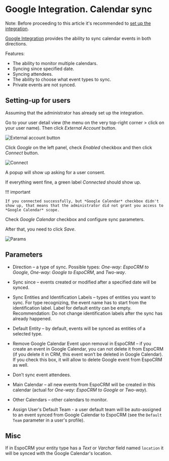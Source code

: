 # Google Integration. Calendar sync

Note: Before proceeding to this article it's recommended to [set up the integration](setting-up.md).

[Google Integration](https://www.espocrm.com/extensions/google-integration) provides the ability to sync calendar events in both directions.

Features:

* The ability to monitor multiple calendars.
* Syncing since specified date.
* Syncing attendees.
* The ability to choose what event types to sync.
* Private events are not synced.

## Setting-up for users

Assuming that the administrator has already set up the integration.

Go to your user detail view (the menu on the very top-right corner > click on your user name). Then click *External Account* button.

![External account button](../../_static/images/extensions/google-integration/external-account-button.png)

Click *Google* on the left panel, check *Enabled* checkbox and then click *Connect* button.

![Connect](../../_static/images/extensions/google-integration/connect.png)

A popup will show up asking for a user consent.

If everything went fine, a green label *Connected* should show up.

!!! important

    If you connected successfully, but *Google Calendar* checkbox didn't show up, that means that the administrator did not grant you access to *Google Calendar* scope.

Check *Google Calendar* checkbox and configure sync parameters.

After that, you need to click *Save*.

![Params](../../_static/images/extensions/google-integration/calendar-params.png)

## Parameters

* Direction – a type of sync. Possible types: *One-way: EspoCRM to Google*, *One-way: Google to EspoCRM*, and *Two-way*.

* Sync since – events created or modified after a specified date will be synced.

* Sync Entities and Identification Labels – types of entities you want to sync. For type recognizing, the event name has to start from the identification label. Label for default entity can be empty. Recommendation: Do not change identification labels after the sync has already happened.

* Default Entity – by default, events will be synced as entities of a selected type.

* Remove Google Calendar Event upon removal in EspoCRM – if you create an event in Google Calendar, you can not delete it from EspoCRM (if you delete it in CRM, this event won’t be deleted in Google Calendar). If you check this box, it will allow to delete Google event from EspoCRM as well.

* Don’t sync event attendees.

* Main Calendar – all new events from EspoCRM will be created in this calendar (actual for *One-way: EspoCRM to Google* or *Two-way*).

* Other Calendars – other calendars to monitor.

* Assign User's Default Team - a user default team will be auto-assigned to an event synced from Google Calendar to EspoCRM (see the `Default Team` parameter in a user's profile).

## Misc

If in EspoCRM your entity type has a *Text* or *Varchar* field named `location`  it will be synced with the Google Calendar's location.

